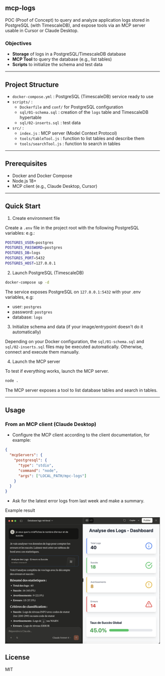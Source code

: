 ## mcp-logs

POC (Proof of Concept) to query and analyze application logs stored in PostgreSQL (with TimescaleDB), and expose tools via an MCP server usable in Cursor or Claude Desktop.

### Objectives
- **Storage** of logs in a PostgreSQL/TimescaleDB database
- **MCP Tool** to query the database (e.g., list tables)
- **Scripts** to initialize the schema and test data

---

## Project Structure

- `docker-compose.yml` : PostgreSQL (TimescaleDB) service ready to use
- `scripts/` :
  - `Dockerfile` and `conf/` for PostgreSQL configuration
  - `sql/01-schema.sql` : creation of the `logs` table and TimescaleDB hypertable
  - `sql/02-inserts.sql` : test data
- `src/` :
  - `index.js` : MCP server (Model Context Protocol)
  - `tools/tableTool.js` : function to list tables and describe them
  - `tools/searchTool.js` : function to search in tables

---

## Prerequisites

- Docker and Docker Compose
- Node.js 18+
- MCP client (e.g., Claude Desktop, Cursor)

---

## Quick Start

1) Create environment file

Create a `.env` file in the project root with the following PostgreSQL variables:
e.g.:
```bash
POSTGRES_USER=postgres
POSTGRES_PASSWORD=postgres
POSTGRES_DB=logs
POSTGRES_PORT=5432
POSTGRES_HOST=127.0.0.1
```

2) Launch PostgreSQL (TimescaleDB)

```bash
docker-compose up -d
```

The service exposes PostgreSQL on `127.0.0.1:5432` with your .env variables, e.g:
- user: `postgres`
- password: `postgres`
- database: `logs`

3) Initialize schema and data (if your image/entrypoint doesn't do it automatically)

Depending on your Docker configuration, the `sql/01-schema.sql` and `sql/02-inserts.sql` files may be executed automatically. Otherwise, connect and execute them manually.

4) Launch the MCP server

To test if everything works, launch the MCP server.
```bash
node .
```

The MCP server exposes a tool to list database tables and search in tables.

---

## Usage

### From an MCP client (Claude Desktop)
- Configure the MCP client according to the client documentation, for example:
```json
{
  "mcpServers": {
    "postgresql": {
      "type": "stdio",
      "command": "node",
      "args": ["LOCAL_PATH/mpc-logs"]
    }
  }
}
```
- Ask for the latest error logs from last week and make a summary.

Example result

![Log results](images/result.png)

## License

MIT

